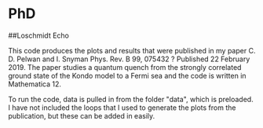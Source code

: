 # PhD

##Loschmidt Echo

This code produces the plots and results that were published in my paper C. D. Pelwan and I. Snyman
Phys. Rev. B 99, 075432 ? Published 22 February 2019. The paper studies a quantum quench from the strongly correlated ground state of the Kondo model to a Fermi sea and the code is written in Mathematica 12. 

To run the code, data is pulled in from the folder "data", which is preloaded. I have not included the loops that I used to generate the plots from the publication, but these can be added in easily.   